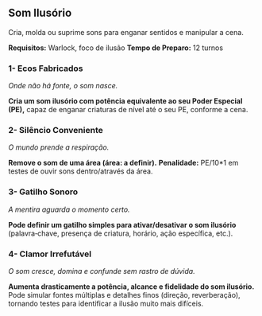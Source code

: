 ## Som Ilusório

Cria, molda ou suprime sons para enganar sentidos e manipular a cena.

**Requisitos:** Warlock, foco de ilusão
**Tempo de Preparo:** 12 turnos

### 1- Ecos Fabricados

*Onde não há fonte, o som nasce.*

**Cria um som ilusório com potência equivalente ao seu Poder Especial (PE),**
capaz de enganar criaturas de nível até o seu PE, conforme a cena.

### 2- Silêncio Conveniente

*O mundo prende a respiração.*

**Remove o som de uma área (área: a definir).**
**Penalidade:** PE/10*1 em testes de ouvir sons dentro/através da área.

### 3- Gatilho Sonoro

*A mentira aguarda o momento certo.*

**Pode definir um gatilho simples para ativar/desativar o som ilusório**
(palavra‑chave, presença de criatura, horário, ação específica, etc.).

### 4- Clamor Irrefutável

*O som cresce, domina e confunde sem rastro de dúvida.*

**Aumenta drasticamente a potência, alcance e fidelidade do som ilusório.**
Pode simular fontes múltiplas e detalhes finos (direção, reverberação), tornando
testes para identificar a ilusão muito mais difíceis.
